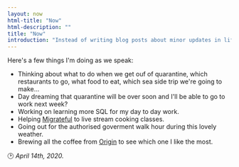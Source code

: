```yaml
---
layout: now
html-title: "Now"
html-description: ""
title: "Now"
introduction: "Instead of writing blog posts about minor updates in life, I’m dedicating a space here to writing about the things I’d tell friends and family were going on if I hadn’t seen them for a while."
---
```


Here's a few things I'm doing as we speak:

* Thinking about what to do when we get ouf of quarantine, which restaurants to go, what food to eat, which sea side trip we're going to make...
* Day dreaming that quarantine will be over soon and I'll be able to go to work next week?
* Working on learning more SQL for my day to day work.
* Helping [Migrateful](https://www.migrateful.org) to live stream cooking classes.
* Going out for the authorised goverment walk hour during this lovely weather.
* Brewing all the coffee from [Origin](https://origincoffee.co.uk) to see which one I like the most.

🕑  *April 14th, 2020.*